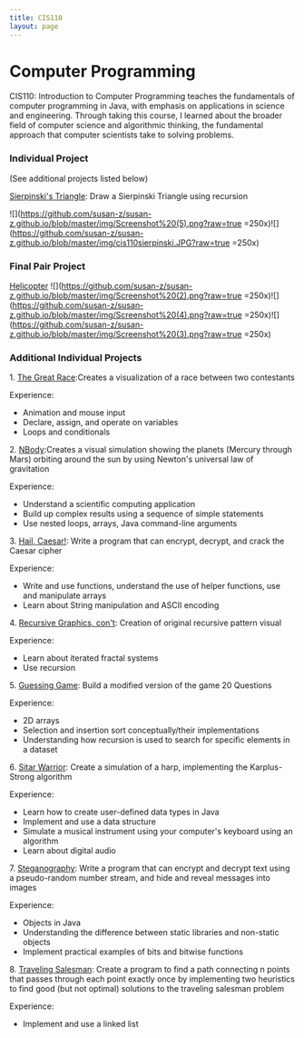 ```yaml
---
title: CIS110
layout: page
---
```

# Computer Programming

CIS110: Introduction to Computer Programming teaches the fundamentals of computer programming in Java, with emphasis on applications in science and engineering. Through taking this course, I learned about the broader field of computer science and algorithmic thinking, the fundamental approach that computer scientists take to solving problems.

### Individual Project
(See additional projects listed below)

[Sierpinski's Triangle](https://github.com/susan-z/susan-z.github.io/tree/master/projects/TheGreatRace/Sierpinski.java): Draw a Sierpinski Triangle using recursion

![](https://github.com/susan-z/susan-z.github.io/blob/master/img/Screenshot%20(5).png?raw=true =250x)![](https://github.com/susan-z/susan-z.github.io/blob/master/img/cis110sierpinski.JPG?raw=true =250x)

### Final Pair Project

[Helicopter](https://github.com/susan-z/susan-z.github.io/tree/master/projects/FinalProj)
![](https://github.com/susan-z/susan-z.github.io/blob/master/img/Screenshot%20(2).png?raw=true =250x)![](https://github.com/susan-z/susan-z.github.io/blob/master/img/Screenshot%20(4).png?raw=true =250x)![](https://github.com/susan-z/susan-z.github.io/blob/master/img/Screenshot%20(3).png?raw=true =250x)

### Additional Individual Projects
1\. [The Great Race](https://github.com/susan-z/susan-z.github.io/tree/master/projects/TheGreatRace):Creates a visualization of a race between two contestants

Experience: 
* Animation and mouse input
* Declare, assign, and operate on variables
* Loops and conditionals

2\. [NBody](https://github.com/susan-z/susan-z.github.io/tree/master/projects/NBody):Creates a visual simulation showing the planets (Mercury through Mars) orbiting around the sun by using Newton's universal law of gravitation

Experience:
* Understand a scientific computing application
* Build up complex results using a sequence of simple statements
* Use nested loops, arrays, Java command-line arguments

3\. [Hail, Caesar!](https://github.com/susan-z/susan-z.github.io/tree/master/projects/HailCaesar): Write a program that can encrypt, decrypt, and crack the Caesar cipher

Experience:
* Write and use functions, understand the use of helper functions, use and manipulate arrays
* Learn about String manipulation and ASCII encoding

4\. [Recursive Graphics, con't](https://github.com/susan-z/susan-z.github.io/tree/master/projects/RecursiveGraphics/Art.java): Creation of original recursive pattern visual

Experience:
* Learn about iterated fractal systems
* Use recursion

5\. [Guessing Game](https://github.com/susan-z/susan-z.github.io/tree/master/projects/GuessingGame): Build a modified version of the game 20 Questions

Experience: 
* 2D arrays
* Selection and insertion sort conceptually/their implementations
* Understanding how recursion is used to search for specific elements in a dataset

6\. [Sitar Warrior](https://github.com/susan-z/susan-z.github.io/tree/master/projects/SitarWarrior): Create a simulation of a harp, implementing the Karplus-Strong algorithm

Experience:
* Learn how to create user-defined data types in Java
* Implement and use a data structure
* Simulate a musical instrument using your computer's keyboard using an algorithm
* Learn about digital audio

7\. [Steganography](https://github.com/susan-z/susan-z.github.io/tree/master/projects/Steganography): Write a program that can encrypt and decrypt text using a pseudo-random number stream, and hide and reveal messages into images

Experience:
* Objects in Java
* Understanding the difference between static libraries and non-static objects
* Implement practical examples of bits and bitwise functions

8\. [Traveling Salesman](https://github.com/susan-z/susan-z.github.io/tree/master/projects/TravelingSalesman): Create a program to find a path connecting n points that passes through each point exactly once by implementing two heuristics to find good (but not optimal) solutions to the traveling salesman problem

Experience:
* Implement and use a linked list
